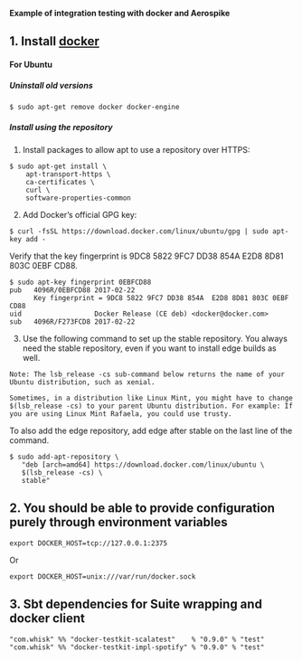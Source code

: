 **Example of integration testing with docker and Aerospike**

## 1. Install [docker](https://docs.docker.com/engine/installation/#get-started)

#### For Ubuntu

##### Uninstall old versions

```
$ sudo apt-get remove docker docker-engine
```

##### Install using the repository

1. Install packages to allow apt to use a repository over HTTPS:

```
$ sudo apt-get install \
    apt-transport-https \
    ca-certificates \
    curl \
    software-properties-common 
```
2. Add Docker’s official GPG key:

```
$ curl -fsSL https://download.docker.com/linux/ubuntu/gpg | sudo apt-key add -
```
Verify that the key fingerprint is 9DC8 5822 9FC7 DD38 854A E2D8 8D81 803C 0EBF CD88.
```
$ sudo apt-key fingerprint 0EBFCD88
pub   4096R/0EBFCD88 2017-02-22
      Key fingerprint = 9DC8 5822 9FC7 DD38 854A  E2D8 8D81 803C 0EBF CD88
uid                  Docker Release (CE deb) <docker@docker.com>
sub   4096R/F273FCD8 2017-02-22
```
3. Use the following command to set up the stable repository. You always need the stable repository, even if you want to install edge builds as well.
```
Note: The lsb_release -cs sub-command below returns the name of your Ubuntu distribution, such as xenial.

Sometimes, in a distribution like Linux Mint, you might have to change $(lsb_release -cs) to your parent Ubuntu distribution. For example: If you are using Linux Mint Rafaela, you could use trusty.
```
To also add the edge repository, add edge after stable on the last line of the command.
```
$ sudo add-apt-repository \
   "deb [arch=amd64] https://download.docker.com/linux/ubuntu \
   $(lsb_release -cs) \
   stable"
```

## 2. You should be able to provide configuration purely through environment variables

```
export DOCKER_HOST=tcp://127.0.0.1:2375
```
Or
```
export DOCKER_HOST=unix:///var/run/docker.sock
```

## 3. Sbt dependencies for Suite wrapping and docker client

```
"com.whisk" %% "docker-testkit-scalatest"    % "0.9.0" % "test"
"com.whisk" %% "docker-testkit-impl-spotify" % "0.9.0" % "test"
```
